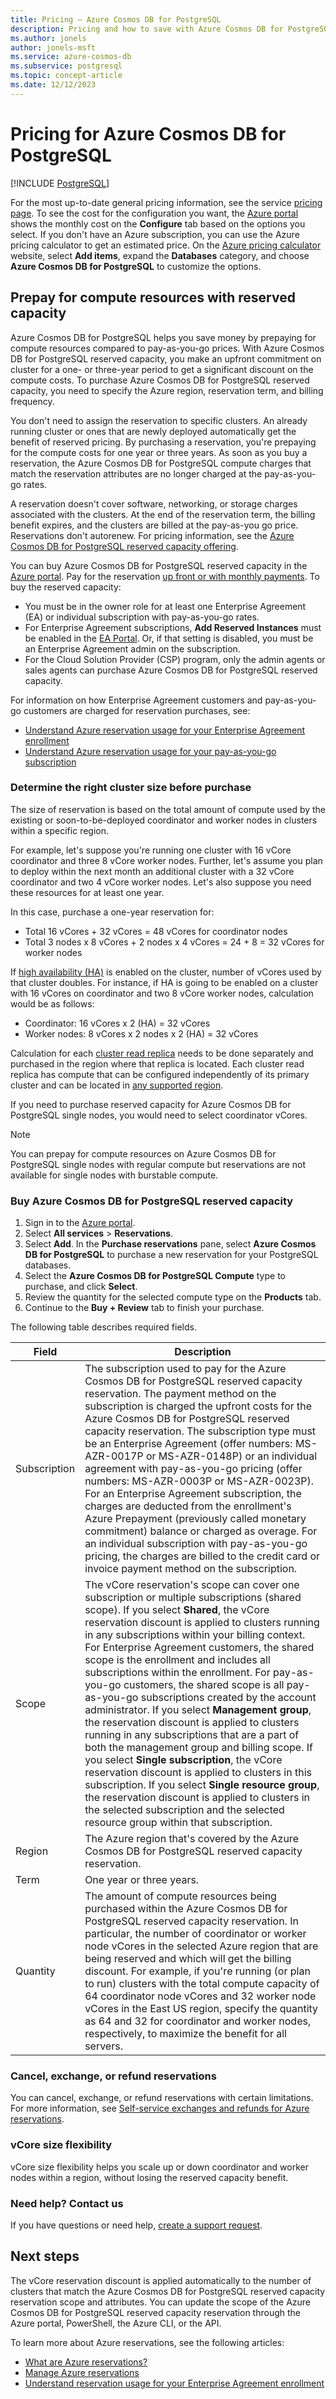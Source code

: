```yaml
---
title: Pricing – Azure Cosmos DB for PostgreSQL
description: Pricing and how to save with Azure Cosmos DB for PostgreSQL
ms.author: jonels
author: jonels-msft
ms.service: azure-cosmos-db
ms.subservice: postgresql
ms.topic: concept-article
ms.date: 12/12/2023
---
```


# Pricing for Azure Cosmos DB for PostgreSQL

[!INCLUDE [PostgreSQL](../includes/appliesto-postgresql.md)]

For the most up-to-date general pricing information, see the service
[pricing page](https://azure.microsoft.com/pricing/details/cosmos-db/postgresql/).
To see the cost for the configuration you want, the
[Azure portal](https://portal.azure.com/#create/Microsoft.DocumentDB)
shows the monthly cost on the **Configure** tab based on the options you
select. If you don't have an Azure subscription, you can use the Azure pricing
calculator to get an estimated price. On the
[Azure pricing calculator](https://azure.microsoft.com/pricing/calculator/)
website, select **Add items**, expand the **Databases** category, and choose
**Azure Cosmos DB for PostgreSQL** to customize the
options.

## Prepay for compute resources with reserved capacity

Azure Cosmos DB for PostgreSQL helps you save money by prepaying for compute resources compared to pay-as-you-go prices. With Azure Cosmos DB for PostgreSQL reserved capacity, you make an upfront commitment on cluster for a one- or three-year period to get a significant discount on the compute costs. To purchase Azure Cosmos DB for PostgreSQL reserved capacity, you need to specify the Azure region, reservation term, and billing frequency.

You don't need to assign the reservation to specific clusters. An already running cluster or ones that are newly deployed automatically get the benefit of reserved pricing. By purchasing a reservation, you're prepaying for the compute costs for one year or three years. As soon as you buy a reservation, the Azure Cosmos DB for PostgreSQL compute charges that match the reservation attributes are no longer charged at the pay-as-you-go rates. 

A reservation doesn't cover software, networking, or storage charges associated with the clusters. At the end of the reservation term, the billing benefit expires, and the clusters are billed at the pay-as-you go price. Reservations don't autorenew. For pricing information, see the [Azure Cosmos DB for PostgreSQL reserved capacity offering](https://azure.microsoft.com/pricing/details/cosmos-db/postgresql/).

You can buy Azure Cosmos DB for PostgreSQL reserved capacity in the [Azure portal](https://portal.azure.com/). Pay for the reservation [up front or with monthly payments](/azure/cost-management-billing/reservations/prepare-buy-reservation). To buy the reserved capacity:

* You must be in the owner role for at least one Enterprise Agreement (EA) or individual subscription with pay-as-you-go rates.
* For Enterprise Agreement subscriptions, **Add Reserved Instances** must be enabled in the [EA Portal](https://ea.azure.com/). Or, if that setting is disabled, you must be an Enterprise Agreement admin on the subscription.
* For the Cloud Solution Provider (CSP) program, only the admin agents or sales agents can purchase Azure Cosmos DB for PostgreSQL reserved capacity.

For information on how Enterprise Agreement customers and pay-as-you-go customers are charged for reservation purchases, see:
- [Understand Azure reservation usage for your Enterprise Agreement enrollment](/azure/cost-management-billing/reservations/understand-reserved-instance-usage-ea)
- [Understand Azure reservation usage for your pay-as-you-go subscription](/azure/cost-management-billing/reservations/understand-reserved-instance-usage)

### Determine the right cluster size before purchase

The size of reservation is based on the total amount of compute used by the existing or soon-to-be-deployed coordinator and worker nodes in clusters within a specific region.

For example, let's suppose you're running one cluster with 16 vCore coordinator and three 8 vCore worker nodes. Further, let's assume you plan to deploy within the next month an additional cluster with a 32 vCore coordinator and two 4 vCore worker nodes. Let's also suppose you need these resources for at least one year.

In this case, purchase a one-year reservation for:

* Total 16 vCores + 32 vCores = 48 vCores for coordinator nodes
* Total 3 nodes x 8 vCores + 2 nodes x 4 vCores = 24 + 8 = 32 vCores for worker nodes

If [high availability (HA)](./concepts-high-availability.md) is enabled on the cluster, number of vCores used by that cluster doubles. For instance, if HA is going to be enabled on a cluster with 16 vCores on coordinator and two 8 vCore worker nodes, calculation would be as follows:

* Coordinator: 16 vCores x 2 (HA) = 32 vCores
* Worker nodes: 8 vCores x 2 nodes x 2 (HA) = 32 vCores

Calculation for each [cluster read replica](./concepts-read-replicas.md) needs to be done separately and purchased in the region where that replica is located. Each cluster read replica has compute that can be configured independently of its primary cluster and can be located in [any supported region](./resources-regions.md).

If you need to purchase reserved capacity for Azure Cosmos DB for PostgreSQL single nodes, you would need to select coordinator vCores.

> [!NOTE]
> You can prepay for compute resources on Azure Cosmos DB for PostgreSQL single nodes with regular compute but reservations are not available for single nodes with burstable compute. 

### Buy Azure Cosmos DB for PostgreSQL reserved capacity

1. Sign in to the [Azure portal](https://portal.azure.com/).
1. Select **All services** > **Reservations**.
1. Select **Add**. In the **Purchase reservations** pane, select **Azure Cosmos DB for PostgreSQL** to purchase a new reservation for your PostgreSQL databases.
1. Select the **Azure Cosmos DB for PostgreSQL Compute** type to purchase, and click **Select**.
1. Review the quantity for the selected compute type on the **Products** tab.
1. Continue to the **Buy + Review** tab to finish your purchase.

The following table describes required fields.

| Field        | Description                                                                                                                                                                                                                                                                                                                                                                                                                                                                                                                                                                                                                                                                                                                                                                                                                                                        |
|--------------|--------------------------------------------------------------------------------------------------------------------------------------------------------------------------------------------------------------------------------------------------------------------------------------------------------------------------------------------------------------------------------------------------------------------------------------------------------------------------------------------------------------------------------------------------------------------------------------------------------------------------------------------------------------------------------------------------------------------------------------------------------------------------------------------------------------------------------------------------------------------|
| Subscription | The subscription used to pay for the Azure Cosmos DB for PostgreSQL reserved capacity reservation. The payment method on the subscription is charged the upfront costs for the Azure Cosmos DB for PostgreSQL reserved capacity reservation. The subscription type must be an Enterprise Agreement (offer numbers: MS-AZR-0017P or MS-AZR-0148P) or an individual agreement with pay-as-you-go pricing (offer numbers: MS-AZR-0003P or MS-AZR-0023P). For an Enterprise Agreement subscription, the charges are deducted from the enrollment's Azure Prepayment (previously called monetary commitment) balance or charged as overage. For an individual subscription with pay-as-you-go pricing, the charges are billed to the credit card or invoice payment method on the subscription.                                                                                  |
| Scope        | The vCore reservation's scope can cover one subscription or multiple subscriptions (shared scope). If you select **Shared**, the vCore reservation discount is applied to clusters running in any subscriptions within your billing context. For Enterprise Agreement customers, the shared scope is the enrollment and includes all subscriptions within the enrollment. For pay-as-you-go customers, the shared scope is all pay-as-you-go subscriptions created by the account administrator. If you select **Management group**, the reservation discount is applied to clusters running in any subscriptions that are a part of both the management group and billing scope. If you select **Single subscription**, the vCore reservation discount is applied to clusters in this subscription. If you select **Single resource group**, the reservation discount is applied to clusters in the selected subscription and the selected resource group within that subscription. |
| Region       | The Azure region that's covered by the Azure Cosmos DB for PostgreSQL reserved capacity reservation.                                                                                                                                                                                                                                                                                                                                                                                                                                                                                                                                                                                                                                                                                                                                           |
| Term         | One year or three years.                                                                                                                                                                                                                                                                                                                                                                                                                                                                                                                                                                                                                                                                                                                                                                                                                                           |
| Quantity     | The amount of compute resources being purchased within the Azure Cosmos DB for PostgreSQL reserved capacity reservation. In particular, the number of coordinator or worker node vCores in the selected Azure region that are being reserved and which will get the billing discount. For example, if you're running (or plan to run) clusters with the total compute capacity of 64 coordinator node vCores and 32 worker node vCores in the East US region, specify the quantity as 64 and 32 for coordinator and worker nodes, respectively, to maximize the benefit for all servers.                                                                                                                                                                                                                                                     |



### Cancel, exchange, or refund reservations

You can cancel, exchange, or refund reservations with certain limitations. For more information, see [Self-service exchanges and refunds for Azure reservations](/azure/cost-management-billing/reservations/exchange-and-refund-azure-reservations).

### vCore size flexibility

vCore size flexibility helps you scale up or down coordinator and worker nodes within a region, without losing the reserved capacity benefit.

### Need help? Contact us

If you have questions or need help, [create a support request](https://portal.azure.com/#blade/Microsoft_Azure_Support/HelpAndSupportBlade/newsupportrequest).

## Next steps

The vCore reservation discount is applied automatically to the number of clusters that match the Azure Cosmos DB for PostgreSQL reserved capacity reservation scope and attributes. You can update the scope of the Azure Cosmos DB for PostgreSQL reserved capacity reservation through the Azure portal, PowerShell, the Azure CLI, or the API.

To learn more about Azure reservations, see the following articles:

* [What are Azure reservations?](/azure/cost-management-billing/reservations/save-compute-costs-reservations)
* [Manage Azure reservations](/azure/cost-management-billing/reservations/manage-reserved-vm-instance)
* [Understand reservation usage for your Enterprise Agreement enrollment](/azure/cost-management-billing/reservations/understand-reserved-instance-usage-ea)
